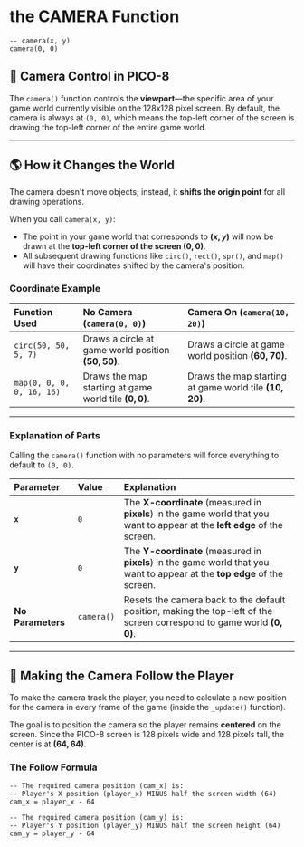 # the CAMERA Function

```
-- camera(x, y)
camera(0, 0)
```

## 📸 Camera Control in PICO-8

The `camera()` function controls the **viewport**—the specific area of your game world currently visible on the 128x128 pixel screen. By default, the camera is always at `(0, 0)`, which means the top-left corner of the screen is drawing the top-left corner of the entire game world.

---

## 🌎 How it Changes the World

The camera doesn't move objects; instead, it **shifts the origin point** for all drawing operations.

When you call `camera(x, y)`:
* The point in your game world that corresponds to **$(x, y)$** will now be drawn at the **top-left corner of the screen $(0, 0)$**.
* All subsequent drawing functions like `circ()`, `rect()`, `spr()`, and `map()` will have their coordinates shifted by the camera's position.

### Coordinate Example

| Function Used | No Camera (`camera(0, 0)`) | Camera On (`camera(10, 20)`) |
| :--- | :--- | :--- |
| `circ(50, 50, 5, 7)` | Draws a circle at game world position **$(50, 50)$**. | Draws a circle at game world position **$(60, 70)$**. |
| `map(0, 0, 0, 0, 16, 16)` | Draws the map starting at game world tile **$(0, 0)$**. | Draws the map starting at game world tile **$(10, 20)$**. |

---

### Explanation of Parts

Calling the `camera()` function with no parameters will force everything to default to `(0, 0)`.

| **Parameter** | **Value** | **Explanation** |
| :--- | :--- | :--- |
| **`x`** | `0` | The **X-coordinate** (measured in **pixels**) in the game world that you want to appear at the **left edge** of the screen. |
| **`y`** | `0` | The **Y-coordinate** (measured in **pixels**) in the game world that you want to appear at the **top edge** of the screen. |
| **No Parameters** | `camera()` | Resets the camera back to the default position, making the top-left of the screen correspond to game world **$(0, 0)$**. |

---

## 🏃 Making the Camera Follow the Player

To make the camera track the player, you need to calculate a new position for the camera in every frame of the game (inside the `_update()` function).

The goal is to position the camera so the player remains **centered** on the screen. Since the PICO-8 screen is 128 pixels wide and 128 pixels tall, the center is at $\mathbf{(64, 64)}$.

### The Follow Formula

```
-- The required camera position (cam_x) is:
-- Player's X position (player_x) MINUS half the screen width (64)
cam_x = player_x - 64

-- The required camera position (cam_y) is:
-- Player's Y position (player_y) MINUS half the screen height (64)
cam_y = player_y - 64
```
